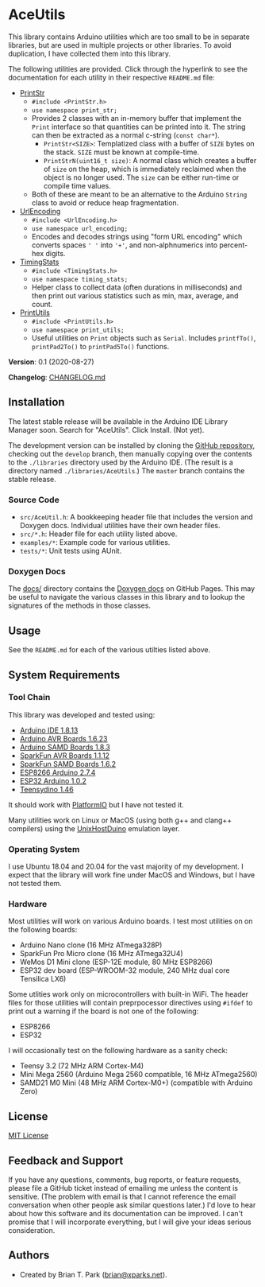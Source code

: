 # AceUtils

This library contains Arduino utilities which are too small to be in separate
libraries, but are used in multiple projects or other libraries. To avoid
duplication, I have collected them into this library.

The following utilities are provided. Click through the hyperlink to see the
documentation for each utility in their respective `README.md` file:

* [PrintStr](src/print_str/)
    * `#include <PrintStr.h>`
    * `use namespace print_str;`
    * Provides 2 classes with an in-memory buffer that implement the `Print`
      interface so that quantities can be printed into it. The string
      can then be extracted as a normal c-string (`const char*`).
        * `PrintStr<SIZE>`: Templatized class with a buffer of
          `SIZE` bytes on the stack. `SIZE` must be known at compile-time.
        * `PrintStrN(uint16_t size)`: A normal class which creates a buffer of
          `size` on the heap, which is immediately reclaimed when the object
          is no longer used. The `size` can be either run-time or compile time
          values.
    * Both of these are meant to be an alternative to the Arduino `String` class
      to avoid or reduce heap fragmentation.
* [UrlEncoding](src/url_encoding/)
    * `#include <UrlEncoding.h>`
    * `use namespace url_encoding;`
    * Encodes and decodes strings using "form URL encoding" which converts
      spaces `' '` into `'+'`, and non-alphnumerics into percent-hex digits.
* [TimingStats](src/timing_stats/)
    * `#include <TimingStats.h>`
    * `use namespace timing_stats;`
    * Helper class to collect data (often durations in milliseconds) and
      then print out various statistics such as min, max, average, and count.
* [PrintUtils](src/print_utils/)
    * `#include <PrintUtils.h>`
    * `use namespace print_utils;`
    * Useful utilities on `Print` objects such as `Serial`. Includes
      `printfTo()`, `printPad2To()` to `printPad5To()` functions.

**Version**: 0.1 (2020-08-27)

**Changelog**: [CHANGELOG.md](CHANGELOG.md)

## Installation

The latest stable release will be available in the Arduino IDE Library
Manager soon. Search for "AceUtils". Click Install. (Not yet).

The development version can be installed by cloning the
[GitHub repository](https://github.com/bxparks/AceUtils), checking out the
`develop` branch, then manually copying over the contents to the `./libraries`
directory used by the Arduino IDE. (The result is a directory named
`./libraries/AceUtils`.) The `master` branch contains the stable release.

### Source Code

* `src/AceUtil.h`: A bookkeeping header file that includes the version and
  Doxygen docs. Individual utilities have their own header files.
* `src/*.h`: Header file for each utility listed above.
* `examples/*`: Example code for various utilities.
* `tests/*`: Unit tests using AUnit.

### Doxygen Docs

The [docs/](docs/) directory contains the
[Doxygen docs](https://bxparks.github.io/AceUtils/html) on GitHub Pages.
This may be useful to navigate the various classes in this library
and to lookup the signatures of the methods in those classes.

## Usage

See the `README.md` for each of the various utilties listed above.

## System Requirements

### Tool Chain

This library was developed and tested using:

* [Arduino IDE 1.8.13](https://www.arduino.cc/en/Main/Software)
* [Arduino AVR Boards 1.6.23](https://github.com/arduino/ArduinoCore-avr)
* [Arduino SAMD Boards 1.8.3](https://github.com/arduino/ArduinoCore-samd)
* [SparkFun AVR Boards 1.1.12](https://github.com/sparkfun/Arduino_Boards)
* [SparkFun SAMD Boards 1.6.2](https://github.com/sparkfun/Arduino_Boards)
* [ESP8266 Arduino 2.7.4](https://github.com/esp8266/Arduino)
* [ESP32 Arduino 1.0.2](https://github.com/espressif/arduino-esp32)
* [Teensydino 1.46](https://www.pjrc.com/teensy/td_download.html)

It should work with [PlatformIO](https://platformio.org/) but I have
not tested it.

Many utilities work on Linux or MacOS (using both g++ and clang++ compilers)
using the [UnixHostDuino](https://github.com/bxparks/UnixHostDuino) emulation
layer.

### Operating System

I use Ubuntu 18.04 and 20.04 for the vast majority of my development. I expect
that the library will work fine under MacOS and Windows, but I have not tested
them.

### Hardware

Most utilities will work on various Arduino boards. I test most utilities on
on the following boards:

* Arduino Nano clone (16 MHz ATmega328P)
* SparkFun Pro Micro clone (16 MHz ATmega32U4)
* WeMos D1 Mini clone (ESP-12E module, 80 MHz ESP8266)
* ESP32 dev board (ESP-WROOM-32 module, 240 MHz dual core Tensilica LX6)

Some utlities work only on microcontrollers with built-in WiFi. The header
files for those utilities will contain preprpocessor directives using `#ifdef`
to print out a warning if the board is not one of the following:

* ESP8266
* ESP32

I will occasionally test on the following hardware as a sanity check:

* Teensy 3.2 (72 MHz ARM Cortex-M4)
* Mini Mega 2560 (Arduino Mega 2560 compatible, 16 MHz ATmega2560)
* SAMD21 M0 Mini (48 MHz ARM Cortex-M0+) (compatible with Arduino Zero)

## License

[MIT License](https://opensource.org/licenses/MIT)

## Feedback and Support

If you have any questions, comments, bug reports, or feature requests, please
file a GitHub ticket instead of emailing me unless the content is sensitive.
(The problem with email is that I cannot reference the email conversation when
other people ask similar questions later.) I'd love to hear about how this
software and its documentation can be improved. I can't promise that I will
incorporate everything, but I will give your ideas serious consideration.

## Authors

* Created by Brian T. Park (brian@xparks.net).
